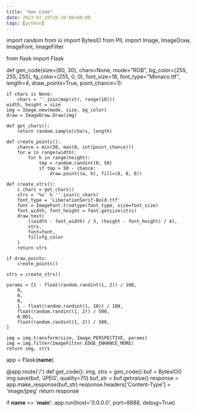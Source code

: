 ```yaml
---
title: "Gen Code"
date: 2023-07-28T16:38:08+08:00
tags: [python]
---
```



import random
from io import BytesIO
from PIL import Image, ImageDraw, ImageFont, ImageFilter

from flask import Flask


def gen_code(size=(80, 30),
            chars=None,
            mode="RGB",
            bg_color=(255, 255, 255),
            fg_color=(255, 0, 0),
            font_size=18,
            font_type="Monaco.ttf",
            length=4,
            draw_points=True,
            point_chance=1):

    if chars is None:
        chars = ''.join(map(str, range(10)))
    width, height = size
    img = Image.new(mode, size, bg_color)
    draw = ImageDraw.Draw(img)

    def get_chars():
        return random.sample(chars, length)

    def create_points():
        chance = min(50, max(0, int(point_chance)))
        for w in range(width):
            for h in range(height):
                tmp = random.randint(0, 50)
                if tmp > 50 - chance:
                    draw.point((w, h), fill=(0, 0, 0))

    def create_strs():
        c_chars = get_chars()
        strs = '%s' % ''.join(c_chars)
        font_type = 'LiberationSerif-Bold.ttf'
        font = ImageFont.truetype(font_type, size=font_size)
        font_width, font_height = font.getsize(strs)
        draw.text(
            ((width - font_width) / 3, (height - font_height) / 4),
            strs,
            font=font,
            fill=fg_color
        )
        return strs

    if draw_points:
        create_points()

    strs = create_strs()

    params = [1 - float(random.randint(1, 2)) / 100,
        0,
        0,
        0,
        1 - float(random.randint(1, 10)) / 100,
        float(random.randint(1, 2)) / 500,
        0.001,
        float(random.randint(1, 2)) / 500,
    ]

    img = img.transform(size, Image.PERSPECTIVE, params)
    img = img.filter(ImageFilter.EDGE_ENHANCE_MORE)
    return img, strs


app = Flask(__name__)


@app.route('/')
def get_code():
    img, strs = gen_code()
    buf = BytesIO()
    img.save(buf, 'JPEG', quality=70)
    buf_str = buf.getvalue()
    response = app.make_response(buf_str)
    response.headers['Content-Type'] = 'image/jpeg'
    return response

if __name__ == '__main__':
    app.run(host='0.0.0.0', port=8888, debug=True)
